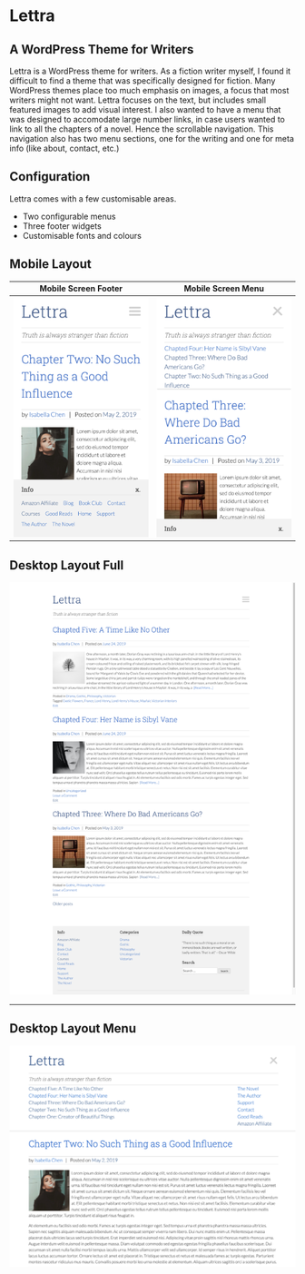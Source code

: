 # Lettra

## A WordPress Theme for Writers

Lettra is a WordPress theme for writers. As a fiction writer myself, I found it difficult to find a theme that was specifically designed for fiction. Many WordPress themes place too much emphasis on images, a focus that most writers might not want. Lettra focuses on the text, but includes small featured images to add visual interest. I also wanted to have a menu that was designed to accomodate large number links, in case users wanted to link to all the chapters of a novel. Hence the scrollable navigation. This navigation also has two menu sections, one for the writing and one for meta info (like about, contact, etc.)

## Configuration

Lettra comes with a few customisable areas.

- Two configurable menus
- Three footer widgets
- Customisable fonts and colours

## Mobile Layout

|                Mobile Screen Footer                 |                     Mobile Screen Menu                      |
| :-------------------------------------------------: | :---------------------------------------------------------: |
| ![mobile-single](./images/mobile-single-lettra.png) | ![navigation-mobile](./images/navigation-mobile-lettra.png) |

## Desktop Layout Full

![lettra-featured](./images/homepage-lettra.png)

---

## Desktop Layout Menu

![lettra-featured](./images/navigation-lettra.png)
